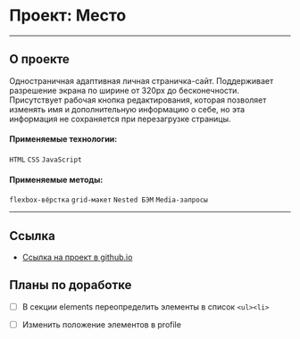 # Проект: Место

---
## О проекте

Одностраничная адаптивная личная страничка-сайт. Поддерживает разрешение экрана по ширине от 320px до бесконечности.
 Присутствует рабочая кнопка редактирования, которая позволяет изменять имя и дополнительную информацию о себе, но эта информация
  не сохраняется при перезагрузке страницы.

#### Применяемые технологии:
`HTML` `CSS` `JavaScript`

#### Применяемые методы:
`flexbox-вёрстка` `grid-макет` `Nested БЭМ` `Media-запросы`

---

## **Ссылка**

* [Ссылка на проект в github.io](https://azar-pav.github.io/mesto/)

## **Планы по доработке**
- [ ] В секции elements переопределить элементы в список `<ul><li>`
- [ ] Изменить положение элементов в profile

